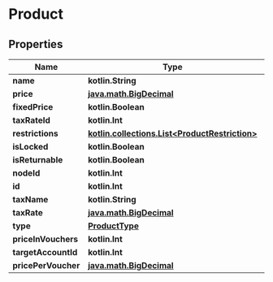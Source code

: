 
# Product

## Properties
Name | Type | Description | Notes
------------ | ------------- | ------------- | -------------
**name** | **kotlin.String** |  | 
**price** | [**java.math.BigDecimal**](java.math.BigDecimal.md) |  | 
**fixedPrice** | **kotlin.Boolean** |  | 
**taxRateId** | **kotlin.Int** |  | 
**restrictions** | [**kotlin.collections.List&lt;ProductRestriction&gt;**](ProductRestriction.md) |  | 
**isLocked** | **kotlin.Boolean** |  | 
**isReturnable** | **kotlin.Boolean** |  | 
**nodeId** | **kotlin.Int** |  | 
**id** | **kotlin.Int** |  | 
**taxName** | **kotlin.String** |  | 
**taxRate** | [**java.math.BigDecimal**](java.math.BigDecimal.md) |  | 
**type** | [**ProductType**](ProductType.md) |  | 
**priceInVouchers** | **kotlin.Int** |  |  [optional]
**targetAccountId** | **kotlin.Int** |  |  [optional]
**pricePerVoucher** | [**java.math.BigDecimal**](java.math.BigDecimal.md) |  |  [optional]



